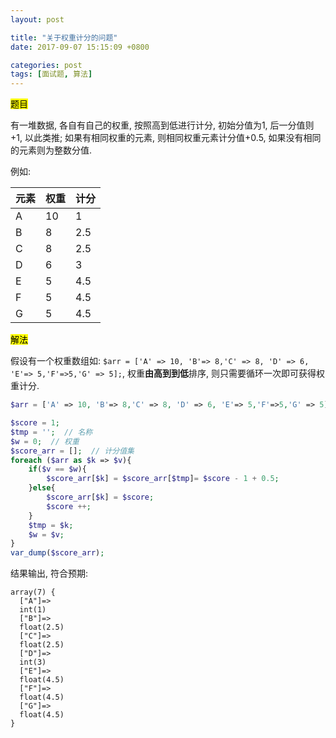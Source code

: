 ```yaml
---
layout: post

title: "关于权重计分的问题"
date: 2017-09-07 15:15:09 +0800

categories: post
tags: [面试题, 算法]
---
```


<mark>题目</mark>

有一堆数据, 各自有自己的权重, 按照高到低进行计分, 初始分值为1, 后一分值则+1, 以此类推; 如果有相同权重的元素, 则相同权重元素计分值+0.5, 如果没有相同的元素则为整数分值.

例如:

元素 | 权重 | 计分
-- | -- | --
A | 10 | 1
B | 8 | 2.5
C | 8 | 2.5
D | 6 | 3
E | 5 | 4.5
F | 5 | 4.5
G | 5 | 4.5

<mark>解法</mark>

假设有一个权重数组如: `$arr = ['A' => 10, 'B'=> 8,'C' => 8, 'D' => 6, 'E'=> 5,'F'=>5,'G' => 5];`, 权重**由高到到低**排序, 则只需要循环一次即可获得权重计分.

```php
$arr = ['A' => 10, 'B'=> 8,'C' => 8, 'D' => 6, 'E'=> 5,'F'=>5,'G' => 5];

$score = 1;
$tmp = '';  // 名称
$w = 0;  // 权重
$score_arr = [];  // 计分值集
foreach ($arr as $k => $v){
	if($v == $w){
		$score_arr[$k] = $score_arr[$tmp]= $score - 1 + 0.5;
	}else{
		$score_arr[$k] = $score;
		$score ++;
	}
	$tmp = $k;
	$w = $v;
}
var_dump($score_arr);
```

结果输出, 符合预期:

```
array(7) {
  ["A"]=>
  int(1)
  ["B"]=>
  float(2.5)
  ["C"]=>
  float(2.5)
  ["D"]=>
  int(3)
  ["E"]=>
  float(4.5)
  ["F"]=>
  float(4.5)
  ["G"]=>
  float(4.5)
}
```
